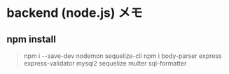 # backend (node.js) メモ

## npm install

> npm i --save-dev nodemon sequelize-cli
> npm i body-parser express express-validator mysql2 sequelize multer sql-formatter





